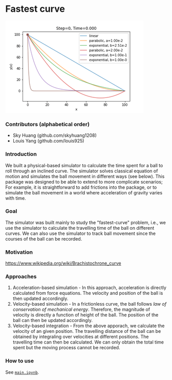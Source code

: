 # Fastest curve

![Balls rolling](output/ball_rolling.gif)

### Contributors (alphabetical order)
* Sky Huang (github.com/skyhuang1208)
* Louis Yang (github.com/louis925)

### Introduction
We built a physical-based simulator to calculate the time spent for a ball to roll through an inclined curve. The simulator solves classical equation of motion and simulates the ball movement in different ways (see below). This package was designed to be able to extend to more complicate scenarios; For example, it is straightforward to add frictions into the package, or to simulate the ball movement in a world where acceleration of gravity varies with time.

### Goal
The simulator was built mainly to study the "fastest-curve" problem, i.e., we use the simulator to calculate the travelling time of the ball on different curves. We can also use the simulator to track ball movement since the courses of the ball can be recorded.

### Motivation
https://www.wikipedia.org/wiki/Brachistochrone_curve

### Approaches
1. Acceleration-based simulation - 
In this approach, acceleration is directly calculated from force equations. The velocity and position of the ball is then updated accordingly.
2. Velocity-based simulation - 
In a frictionless curve, the ball follows *law of conservation of mechanical energy*. Therefore, the magnitude of velocity is directly a function of height of the ball. The position of the ball can then be updated accordingly.
3. Velocity-based integration - 
From the above apporach, we calculate the velocity of an given position. The travelling distance of the ball can be obtained by integraling over velocities at different positions. The travelling time can then be calculated. We can only obtain the total time spent but the moving process cannot be recorded.

### How to use
See [`main.ipynb`](./main.ipynb).
